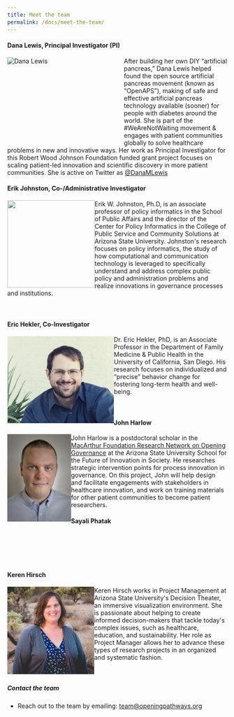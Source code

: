 ```yaml
---
title: Meet the team
permalink: /docs/meet-the-team/
---
```


#### Dana Lewis, Principal Investigator (PI)

<img src="{{site.baseurl}}/img/Dana_Lewis_tulips.JPG" width="267" height="200" align="left"  alt="Dana Lewis">
After building her own DIY “artificial pancreas,” Dana Lewis helped found the open source artificial pancreas movement (known as “OpenAPS”), making of safe and effective artificial pancreas technology available (sooner) for people with diabetes around the world. She is part of the #WeAreNotWaiting movement & engages with patient communities globally to solve healthcare problems in new and innovative ways. Her work as Principal Investigator for this Robert Wood Johnson Foundation funded grant project focuses on scaling patient-led innovation and scientific discovery in more patient communities. She is active on Twitter as <a href="http://twitter.com/danamlewis">@DanaMLewis</a>

#### Erik Johnston, Co-/Administrative Investigator

<img src="{{site.baseurl}}/img/ejohnston.jpg" width="200" height="200" align="left" /> 

Erik W. Johnston, Ph.D, is an associate professor of policy informatics in the School of Public Affairs and the director of the Center for Policy Informatics in the College of Public Service and Community Solutions at Arizona State University. Johnston's research focuses on policy informatics, the study of how computational and communication technology is leveraged to specifically understand and address complex public policy and administration problems and realize innovations in governance processes and institutions.
<br>
<br>
<br>

#### Eric Hekler, Co-Investigator

<img src="https://github.com/danamlewis/Testrepo2/blob/master/img/ehekler.png" width="244" height="200" align="left" /> 
Dr. Eric Hekler, PhD, is an Associate Professor in the Department of Family Medicine & Public Health in the University of California, San Diego. His research focuses on individualized and “precise” behavior change for fostering long-term health and well-being.

<br>
<br>
<br>


#### John Harlow

<img src="https://github.com/danamlewis/Testrepo2/blob/master/img/JH_Headshot.jpg" width="146" height="200" align="left" /> 
John Harlow is a postdoctoral scholar in the <a href="http://opening-governance.org">MacArthur Foundation Research Network on Opening Governance</a> at the Arizona State University School for the Future of Innovation in Society. He researches strategic intervention points for process innovation in governance. On this project, John will help design and facilitate engagements with stakeholders in healthcare innovation, and work on training materials for other patient communities to become patient researchers.

#### Sayali Phatak




<br>
<br>
<br>
<br>

#### Keren Hirsch

<img src="https://github.com/danamlewis/Testrepo2/blob/master/img/kbhirsch.png" width="199" height="200" align="left" /> 
Keren Hirsch works in Project Management at Arizona State University's Decision Theater, an immersive visualization environment. She is passionate about helping to create informed decision-makers that tackle today's complex issues, such as healthcare, education, and sustainability. Her role as Project Manager allows her to advance these types of research projects in an organized and systematic fashion.

<br>
<br>
<br>

##### Contact the team

* Reach out to the team by emailing: team@openingpathways.org
